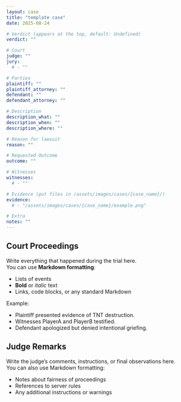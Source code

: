 ```yaml
---
layout: case
title: "template case"
date: 2025-08-24

# Verdict (appears at the top, default: Undefined)
verdict: ""

# Court
judge: ""
jury:
  # - ""

# Parties
plaintiff: ""
plaintiff_attorney: ""
defendant: ""
defendant_attorney: ""

# Description
description_what: ""
description_when: ""
description_where: ""

# Reason for lawsuit
reason: ""

# Requested Outcome
outcome: ""

# Witnesses
witnesses:
  # - ""

# Evidence (put files in /assets/images/cases/{case_name}/)
evidence:
  # - "/assets/images/cases/{case_name}/example.png"

# Extra
notes: ""
---
```


## Court Proceedings

Write everything that happened during the trial here.  
You can use **Markdown formatting**:  

- Lists of events  
- **Bold** or *italic* text  
- Links, code blocks, or any standard Markdown  

Example:

- Plaintiff presented evidence of TNT destruction.
- Witnesses PlayerA and PlayerB testified.
- Defendant apologized but denied intentional griefing.

## Judge Remarks

Write the judge’s comments, instructions, or final observations here.  
You can also use Markdown formatting:

- Notes about fairness of proceedings
- References to server rules
- Any additional instructions or warnings
